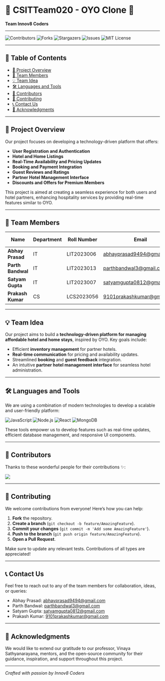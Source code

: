 # 🏨 CSITTeam020 - OYO Clone 🏨

**Team Innov8 Coders**

---

![Contributors](https://img.shields.io/github/contributors/IIITLucknowSWEngg/CSITTeam020)
![Forks](https://img.shields.io/github/forks/IIITLucknowSWEngg/CSITTeam020?style=social)
![Stargazers](https://img.shields.io/github/stars/IIITLucknowSWEngg/CSITTeam020?style=social)
![Issues](https://img.shields.io/github/issues/IIITLucknowSWEngg/CSITTeam020)
![MIT License](https://img.shields.io/github/license/IIITLucknowSWEngg/CSITTeam020)

---

## 🧭 Table of Contents

- [📌 Project Overview](#-project-overview)
- [👥 Team Members](#-team-members)
- [💡 Team Idea](#-team-idea)
- [🛠️ Languages and Tools](#%EF%B8%8F-languages-and-tools)
- [👥 Contributors](#-contributors)
- [🤝 Contributing](#-contributing)
- [📞 Contact Us](#-contact-us)
- [🎉 Acknowledgments](#-acknowledgments)

---

## 📌 Project Overview

Our project focuses on developing a technology-driven platform that offers:

- **User Registration and Authentication**
- **Hotel and Home Listings**
- **Real-Time Availability and Pricing Updates**
- **Booking and Payment Integration**
- **Guest Reviews and Ratings**
- **Partner Hotel Management Interface**
- **Discounts and Offers for Premium Members**

This project is aimed at creating a seamless experience for both users and hotel partners, enhancing hospitality services by providing real-time features similar to OYO.

---

## 👥 Team Members

| **Name**            | **Department** | **Roll Number** | **Email**                          | **GitHub Username**                |
|---------------------|----------------|-----------------|------------------------------------|------------------------------------|
| **Abhay Prasad**     | IT             | LIT2023006      | abhayprasad9494@gmail.com          | [abhay9494](https://github.com/abhay9494) |
| **Parth Bandwal**    | IT             | LIT2023013      | parthbandwal3@gmail.com            | [parrth20](https://github.com/parrth20)   |
| **Satyam Gupta**     | IT             | LIT2023007      | satyamgupta0812@gmail.com          | [satyamgupta08](https://github.com/satyamgupta08) |
| **Prakash Kumar**    | CS             | LCS2023056      | 9101prakashkumar@gmail.com         | [Prakashkumar88](https://github.com/Prakashkumar88) |

---

## 💡 Team Idea

Our project aims to build a **technology-driven platform for managing affordable hotel and home stays**, inspired by OYO. Key goals include:

- Efficient **inventory management** for partner hotels.
- **Real-time communication** for pricing and availability updates.
- Streamlined **booking** and **guest feedback** integration.
- An intuitive **partner hotel management interface** for seamless hotel administration.

---

## 🛠️ Languages and Tools

We are using a combination of modern technologies to develop a scalable and user-friendly platform:

![JavaScript](https://img.shields.io/badge/JavaScript-%23323330.svg?style=for-the-badge&logo=javascript&logoColor=%23F7DF1E)
![Node.js](https://img.shields.io/badge/Node.js-43853D?style=for-the-badge&logo=node.js&logoColor=white)
![React](https://img.shields.io/badge/React-%2320232a.svg?style=for-the-badge&logo=react&logoColor=%2361DAFB)
![MongoDB](https://img.shields.io/badge/MongoDB-%2347A248.svg?style=for-the-badge&logo=mongodb&logoColor=white)

These tools empower us to develop features such as real-time updates, efficient database management, and responsive UI components.

---

## 👥 Contributors

Thanks to these wonderful people for their contributions ✨:

<a href="https://github.com/IIITLucknowSWEngg/CSITTeam020/graphs/contributors">
  <img src="https://contrib.rocks/image?repo=IIITLucknowSWEngg/CSITTeam020" />
</a>

---

## 🤝 Contributing

We welcome contributions from everyone! Here’s how you can help:

1. **Fork** the repository.
2. **Create a branch** (`git checkout -b feature/AmazingFeature`).
3. **Commit your changes** (`git commit -m 'Add some AmazingFeature'`).
4. **Push to the branch** (`git push origin feature/AmazingFeature`).
5. **Open a Pull Request**.

Make sure to update any relevant tests. Contributions of all types are appreciated!

---

## 📞 Contact Us

Feel free to reach out to any of the team members for collaboration, ideas, or queries:

- Abhay Prasad: abhayprasad9494@gmail.com
- Parth Bandwal: parthbandwal3@gmail.com
- Satyam Gupta: satyamgupta0812@gmail.com
- Prakash Kumar: 9101prakashkumar@gmail.com

---

## 🎉 Acknowledgments

We would like to extend our gratitude to our professor, Vinaya Sathyanarayana, mentors, and the open-source community for their guidance, inspiration, and support throughout this project.

---

*Crafted with passion by Innov8 Coders*

